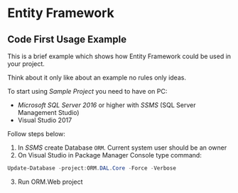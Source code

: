 # Entity Framework

## Code First Usage Example

This is a brief example which shows how Entity Framework could be used in your project.

Think about it only like about an example no rules only ideas.

To start using *Sample Project* you need to have on PC:

+ *Microsoft SQL Server 2016* or higher with *SSMS* (SQL Server Management Studio)
+ Visual Studio 2017

Follow steps below:

1. In *SSMS* create Database `ORM`. Current system user should be an owner
2. On Visual Studio in Package Manager Console type command:
```powershell
Update-Database -project:ORM.DAL.Core -Force -Verbose
```
3. Run ORM.Web project
